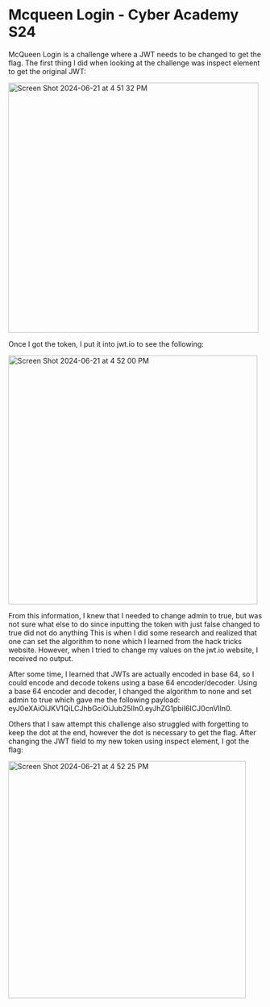# Mcqueen Login - Cyber Academy S24

McQueen Login is a challenge where a JWT needs to be changed to get the flag. The first thing I did when looking at the challenge was inspect element to get the original JWT:

<img width="496" alt="Screen Shot 2024-06-21 at 4 51 32 PM" src="https://github.com/renukabhu/ctf/assets/147457857/cc9c2f46-c79a-4425-88c2-60abcb1334ec">

Once I got the token, I put it into jwt.io to see the following:

<img width="494" alt="Screen Shot 2024-06-21 at 4 52 00 PM" src="https://github.com/renukabhu/ctf/assets/147457857/f5d59066-d569-4d60-a599-fec961c1cfaa">

From this information, I knew that I needed to change admin to true, but was not sure what else to do since inputting the token with just false changed to true did not do anything This is when I did some research and realized that one can set the algorithm to none which I learned from the hack tricks website. However, when I tried to change my values on the jwt.io website, I received no output. 

After some time, I learned that JWTs are actually encoded in base 64, so I could encode and decode tokens using a base 64 encoder/decoder. Using a base 64 encoder and decoder, I changed the algorithm to none and set admin to true which gave me the following payload: eyJ0eXAiOiJKV1QiLCJhbGciOiJub25lIn0.eyJhZG1pbiI6ICJ0cnVlIn0.

Others that I saw attempt this challenge also struggled with forgetting to keep the dot at the end, however the dot is necessary to get the flag. After changing the JWT field to my new token using inspect element, I got the flag:

<img width="471" alt="Screen Shot 2024-06-21 at 4 52 25 PM" src="https://github.com/renukabhu/ctf/assets/147457857/8f746b85-ca23-4995-b557-3ec948054e77">
